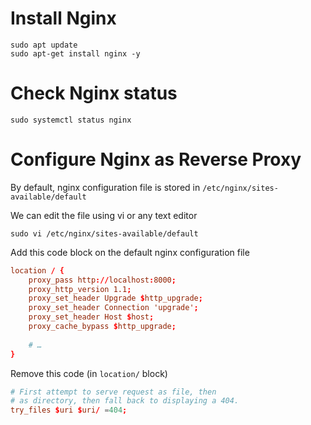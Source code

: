 # Install Nginx
```shell
sudo apt update
sudo apt-get install nginx -y
```

# Check Nginx status
```shell
sudo systemctl status nginx
```

# Configure Nginx as Reverse Proxy
By default, nginx configuration file is stored in `/etc/nginx/sites-available/default` </br>

We can edit the file using vi or any text editor </br>
```shell
sudo vi /etc/nginx/sites-available/default
```

Add this code block on the default nginx configuration file
```conf
location / {
    proxy_pass http://localhost:8000;
    proxy_http_version 1.1;
    proxy_set_header Upgrade $http_upgrade;
    proxy_set_header Connection 'upgrade';
    proxy_set_header Host $host;
    proxy_cache_bypass $http_upgrade;
 
    # …
}
```

Remove this code (in `location/` block)
```conf
# First attempt to serve request as file, then
# as directory, then fall back to displaying a 404.
try_files $uri $uri/ =404;
```

